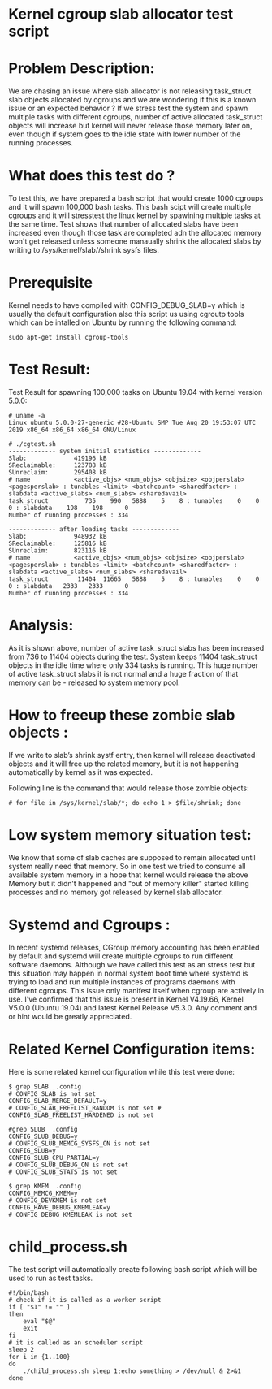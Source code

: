 # Kernel cgroup slab allocator test script

# Problem Description:
We are chasing an issue where slab allocator is not releasing task_struct slab objects allocated by cgroups and we are wondering if this is a known issue or an expected behavior ?
If we stress test the system and spawn multiple tasks with different cgroups, number of active allocated task_struct objects will increase but kernel will never release those memory later on, even though if system goes to the idle state with lower number of the running processes.

# What does this test do ?

To test this, we have prepared a bash script that would create 1000 cgroups and it will spawn 100,000 bash tasks. 
This bash scipt will create multiple cgroups and it will stresstest the linux kernel by spawining multiple tasks at the same time.
Test shows that number of allocated slabs have been increased even though those task are completed adn the allocated memory won't get released unless someone manaually shrink the allocated slabs by writing to /sys/kernel/slab/<slab caches>/shrink sysfs files.


# Prerequisite
Kernel needs to have compiled with CONFIG_DEBUG_SLAB=y  which is usually the default configuration
also this script us using cgroutp tools which can be intalled on Ubuntu by running the following command:
```
sudo apt-get install cgroup-tools
```

# Test Result:

Test Result for spawning 100,000 tasks on Ubuntu 19.04 with kernel version 5.0.0:

```
# uname -a
Linux ubuntu 5.0.0-27-generic #28-Ubuntu SMP Tue Aug 20 19:53:07 UTC 2019 x86_64 x86_64 x86_64 GNU/Linux

# ./cgtest.sh 
------------- system initial statistics -------------
Slab:             419196 kB
SReclaimable:     123788 kB
SUnreclaim:       295408 kB
# name            <active_objs> <num_objs> <objsize> <objperslab> <pagesperslab> : tunables <limit> <batchcount> <sharedfactor> : slabdata <active_slabs> <num_slabs> <sharedavail>
task_struct          735    990   5888    5    8 : tunables    0    0    0 : slabdata    198    198      0
Number of running processes : 334

------------- after loading tasks -------------
Slab:             948932 kB
SReclaimable:     125816 kB
SUnreclaim:       823116 kB
# name            <active_objs> <num_objs> <objsize> <objperslab> <pagesperslab> : tunables <limit> <batchcount> <sharedfactor> : slabdata <active_slabs> <num_slabs> <sharedavail>
task_struct        11404  11665   5888    5    8 : tunables    0    0    0 : slabdata   2333   2333      0
Number of running processes : 334
```

# Analysis:

As it is shown above, number of active task_struct slabs has been increased from 736 to 11404 objects during the test. System keeps 11404 task_struct objects in the idle time where only 334 tasks is running. 
This huge number of active task_struct slabs it is not normal and a huge fraction of that memory can be - released to system memory pool. 

# How to freeup these zombie slab objects :

If we write to slab’s shrink systf entry, then kernel will release deactivated objects and it will free up the related memory, but it is not happening automatically by kernel as it was expected.

Following line is the command that would release those zombie objects:

```
# for file in /sys/kernel/slab/*; do echo 1 > $file/shrink; done
```

# Low system memory situation test:

We know that some of slab caches are supposed to remain allocated until system really need that memory. 
So in one test we tried to consume all available system memory in a hope that kernel would release the above Memory but it didn’t happened and "out of memory killer" started killing processes and no memory got released by kernel slab allocator.

# Systemd and Cgroups :

In recent systemd releases, CGroup memory accounting has been enabled by default and systemd will create multiple cgroups to run different software daemons. Although we have called this test as an stress test but this situation may happen in normal system boot time where systemd is trying to load and run multiple instances of programs daemons with different cgroups.
This issue only manifest itself when cgroup are actively in use. I've confirmed that this issue is present  in Kernel V4.19.66, Kernel V5.0.0 (Ubuntu 19.04) and latest Kernel Release V5.3.0.
Any comment and or hint would be greatly appreciated.

# Related Kernel Configuration items:

Here is some related kernel configuration while this test were done:

```
$ grep SLAB  .config
# CONFIG_SLAB is not set
CONFIG_SLAB_MERGE_DEFAULT=y
# CONFIG_SLAB_FREELIST_RANDOM is not set # CONFIG_SLAB_FREELIST_HARDENED is not set

#grep SLUB  .config
CONFIG_SLUB_DEBUG=y
# CONFIG_SLUB_MEMCG_SYSFS_ON is not set
CONFIG_SLUB=y
CONFIG_SLUB_CPU_PARTIAL=y
# CONFIG_SLUB_DEBUG_ON is not set
# CONFIG_SLUB_STATS is not set

$ grep KMEM  .config
CONFIG_MEMCG_KMEM=y
# CONFIG_DEVKMEM is not set
CONFIG_HAVE_DEBUG_KMEMLEAK=y
# CONFIG_DEBUG_KMEMLEAK is not set
```


# child_process.sh 
The test script will automatically create following bash script which will be used to run as test tasks.

```
#!/bin/bash
# check if it is called as a worker script
if [ "$1" != "" ]
then
	eval "$@"
	exit
fi
# it is called as an scheduler script
sleep 2
for i in {1..100}
do	
	./child_process.sh sleep 1;echo something > /dev/null & 2>&1
done
```

